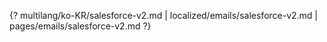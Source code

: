 {? multilang/ko-KR/salesforce-v2.md | localized/emails/salesforce-v2.md | pages/emails/salesforce-v2.md ?}

